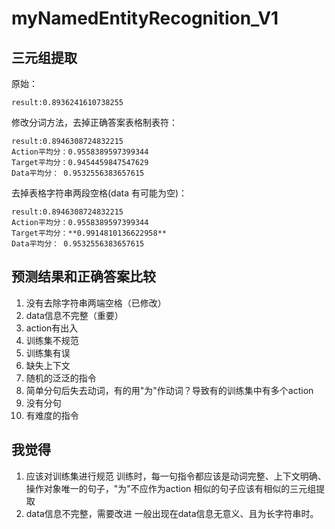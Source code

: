 # myNamedEntityRecognition_V1

## 三元组提取

原始：

```
result:0.8936241610738255
```

修改分词方法，去掉正确答案表格制表符：

```
result:0.8946308724832215
Action平均分：0.9558389597399344
Target平均分：0.9454459847547629
Data平均分： 0.9532556383657615
```

去掉表格字符串两段空格(data 有可能为空)：

```
result:0.8946308724832215
Action平均分：0.9558389597399344
Target平均分：**0.9914810136622958**
Data平均分： 0.9532556383657615
```

## 预测结果和正确答案比较

1. 没有去除字符串两端空格（已修改）
2. data信息不完整（重要）
3. action有出入
4. 训练集不规范
5. 训练集有误
6. 缺失上下文
7. 随机的泛泛的指令
8. 简单分句后失去动词，有的用"为"作动词？导致有的训练集中有多个action
9. 没有分句
10. 有难度的指令

## 我觉得

1. 应该对训练集进行规范
   训练时，每一句指令都应该是动词完整、上下文明确、操作对象唯一的句子，"为"不应作为action
   相似的句子应该有相似的三元组提取
2. data信息不完整，需要改进
   一般出现在data信息无意义、且为长字符串时。

